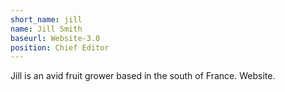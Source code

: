 ```yaml
---
short_name: jill
name: Jill Smith
baseurl: Website-3.0
position: Chief Editor
---
```

Jill is an avid fruit grower based in the south of France. Website.
